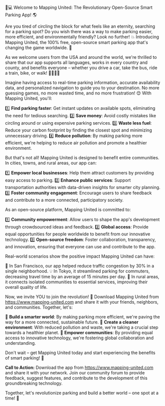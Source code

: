 🚗💻 Welcome to Mapping United: The Revolutionary Open-Source Smart Parking App! 🌎

Are you tired of circling the block for what feels like an eternity, searching for a parking spot? Do you wish there was a way to make parking easier, more efficient, and environmentally friendly? Look no further! 💥 Introducing Mapping United, the 100% free, open-source smart parking app that's changing the game worldwide. 🌟

As we welcome users from the USA and around the world, we're thrilled to share that our app supports all languages, works in every country and county, and benefits everyone – whether you drive a car, take the bus, ride a train, bike, or walk! 🚶‍♂️🚌💨

Imagine having access to real-time parking information, accurate availability data, and personalized navigation to guide you to your destination. No more guessing games, no more wasted time, and no more frustration! 😊 With Mapping United, you'll:

1️⃣ **Find parking faster**: Get instant updates on available spots, eliminating the need for tedious searching.
2️⃣ **Save money**: Avoid costly mistakes like circling around or using expensive parking services.
3️⃣ **Waste less fuel**: Reduce your carbon footprint by finding the closest spot and minimizing unnecessary driving.
4️⃣ **Reduce pollution**: By making parking more efficient, we're helping to reduce air pollution and promote a healthier environment.

But that's not all! Mapping United is designed to benefit entire communities. In cities, towns, and rural areas, our app can:

1️⃣ **Empower local businesses**: Help them attract customers by providing easy access to parking.
2️⃣ **Enhance public services**: Support transportation authorities with data-driven insights for smarter city planning.
3️⃣ **Foster community engagement**: Encourage users to share feedback and contribute to a more connected, participatory society.

As an open-source platform, Mapping United is committed to:

1️⃣ **Community empowerment**: Allow users to shape the app's development through crowdsourced ideas and feedback.
2️⃣ **Global access**: Provide equal opportunities for people worldwide to benefit from our innovative technology.
3️⃣ **Open-source freedom**: Foster collaboration, transparency, and innovation, ensuring that everyone can use and contribute to the app.

Real-world scenarios show the positive impact Mapping United can have:

🚗 In San Francisco, our app helped reduce traffic congestion by 30% in a single neighborhood.
💡 In Tokyo, it streamlined parking for commuters, decreasing travel time by an average of 15 minutes per day.
🌟 In rural areas, it connects isolated communities to essential services, improving their overall quality of life.

Now, we invite YOU to join the revolution! 🚀 Download Mapping United from https://www.mapping-united.com and share it with your friends, neighbors, and communities. Together, let's:

💪 **Build a smarter world**: By making parking more efficient, we're paving the way for a more connected, sustainable future.
🌈 **Create a cleaner environment**: With reduced pollution and waste, we're taking a crucial step towards a healthier planet.
👥 **Empower communities**: By providing equal access to innovative technology, we're fostering global collaboration and understanding.

Don't wait – get Mapping United today and start experiencing the benefits of smart parking! 🎉

**Call to Action:** Download the app from https://www.mapping-united.com and share it with your network. Join our community forum to provide feedback, suggest features, and contribute to the development of this groundbreaking technology.

Together, let's revolutionize parking and build a better world – one spot at a time! 🌟